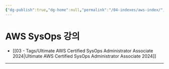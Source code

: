 ```yaml
---
{"dg-publish":true,"dg-home":null,"permalink":"/04-indexes/aws-index/","dgPassFrontmatter":true}
---
```


# AWS SysOps 강의
- [[03 - Tags/Ultimate AWS Certified SysOps Administrator Associate 2024\|Ultimate AWS Certified SysOps Administrator Associate 2024]]

---